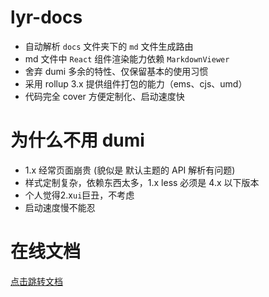 # lyr-docs

- 自动解析 `docs` 文件夹下的 `md` 文件生成路由
- md 文件中 `React` 组件渲染能力依赖 `MarkdownViewer`
- 舍弃 dumi 多余的特性、仅保留基本的使用习惯
- 采用 rollup 3.x 提供组件打包的能力（ems、cjs、umd）
- 代码完全 cover 方便定制化、启动速度快

# 为什么不用 dumi

- 1.x 经常页面崩贵 (貌似是 默认主题的 API 解析有问题)
- 样式定制复杂，依赖东西太多，1.x less 必须是 4.x 以下版本
- 个人觉得2.x`ui`巨丑，不考虑
- 启动速度慢不能忍

# 在线文档

[点击跳转文档](http://dev-ops.yunliang.cloud/website/lyr-docs)
